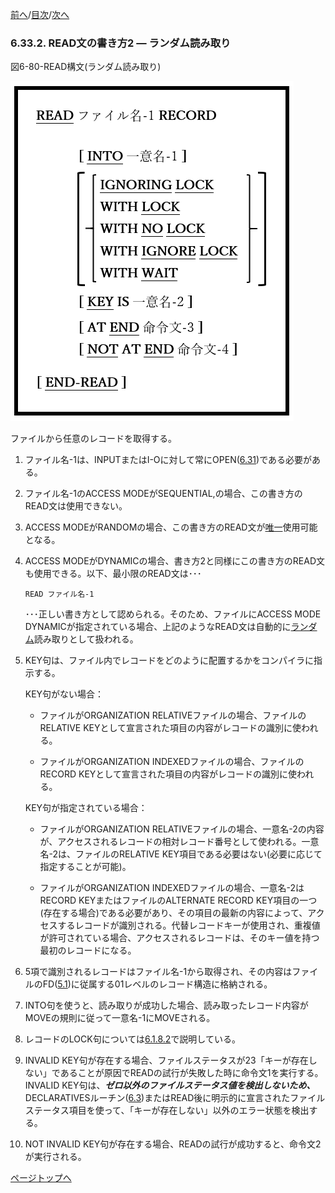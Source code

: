 <!--navi start1-->
[前へ](6-33-1.md)/[目次](https://momoko-yokogawa.github.io/opensourcecobol.github.io/markdown/TOC.html)/[次へ](6-34.md)
<!--navi end1-->
### 6.33.2. READ文の書き方2 ― ランダム読み取り

図6-80-READ構文(ランダム読み取り)

![alt text](Image/6-80-Read.png)

ファイルから任意のレコードを取得する。

1. ファイル名-1は、INPUTまたはI-Oに対して常にOPEN([6.31](6-31.md))である必要がある。

2. ファイル名-1のACCESS MODEがSEQUENTIAL,の場合、この書き方のREAD文は使用できない。

3. ACCESS MODEがRANDOMの場合、この書き方のREAD文が<u>唯一</u>使用可能となる。

4. ACCESS MODEがDYNAMICの場合、書き方2と同様にこの書き方のREAD文も使用できる。以下、最小限のREAD文は･･･
    ```
	READ ファイル名-1
    ```
    ･･･正しい書き方として認められる。そのため、ファイルにACCESS MODE DYNAMICが指定されている場合、上記のようなREAD文は自動的に<u>ランダム</u>読み取りとして扱われる。

5. KEY句は、ファイル内でレコードをどのように配置するかをコンパイラに指示する。

    KEY句がない場合：

    - ファイルがORGANIZATION RELATIVEファイルの場合、ファイルのRELATIVE KEYとして宣言された項目の内容がレコードの識別に使われる。

    - ファイルがORGANIZATION INDEXEDファイルの場合、ファイルのRECORD KEYとして宣言された項目の内容がレコードの識別に使われる。

    KEY句が指定されている場合：

    - ファイルがORGANIZATION RELATIVEファイルの場合、一意名-2の内容が、アクセスされるレコードの相対レコード番号として使われる。一意名-2は、ファイルのRELATIVE KEY項目である必要はない(必要に応じて指定することが可能)。

    - ファイルがORGANIZATION INDEXEDファイルの場合、一意名-2はRECORD KEYまたはファイルのALTERNATE RECORD KEY項目の一つ(存在する場合)である必要があり、その項目の最新の内容によって、アクセスするレコードが識別される。代替レコードキーが使用され、重複値が許可されている場合、アクセスされるレコードは、そのキー値を持つ最初のレコードになる。

6. 5項で識別されるレコードはファイル名-1から取得され、その内容はファイルのFD([5.1](5-1.md#51-ファイル記述))に従属する01レベルのレコード構造に格納される。

7. INTO句を使うと、読み取りが成功した場合、読み取ったレコード内容がMOVEの規則に従って一意名-1にMOVEされる。

8. レコードのLOCK句については[6.1.8.2](6-1-8-2.md)で説明している。

9. INVALID KEY句が存在する場合、ファイルステータスが23「キーが存在しない」であることが原因でREADの試行が失敗した時に命令文1を実行する。INVALID KEY句は、**_ゼロ以外のファイルステータス値を検出しないため、_** DECLARATIVESルーチン([6.3](6-3.md))またはREAD後に明示的に宣言されたファイルステータス項目を使って、「キーが存在しない」以外のエラー状態を検出する。

10. NOT INVALID KEY句が存在する場合、READの試行が成功すると、命令文2が実行される。

<!--navi start2-->

[ページトップへ](6-33-2.md)
<!--navi end2-->
